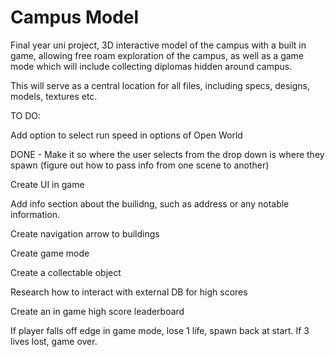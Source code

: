 # Campus Model
Final year uni project, 3D interactive model of the campus with a built in game, allowing free roam exploration of the campus, as well as a game mode which will include collecting diplomas hidden around campus.

This will serve as a central location for all files, including specs, designs, models, textures etc.

TO DO:

Add option to select run speed in options of Open World

DONE - Make it so where the user selects from the drop down is where they spawn (figure out how to pass info from one scene to another)

Create UI in game

Add info section about the builidng, such as address or any notable information.

Create navigation arrow to buildings


Create game mode

Create a collectable object

Research how to interact with external DB for high scores

Create an in game high score leaderboard

If player falls off edge in game mode, lose 1 life, spawn back at start. If 3 lives lost, game over.

